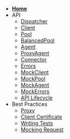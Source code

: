 <!-- Sidebar for Docsify -->

* [**Home**](/ "Node.js Undici")
* API
  * [Dispatcher](/docs/api/Dispatcher.md "Undici API - Dispatcher")
  * [Client](/docs/api/Client.md "Undici API - Client")
  * [Pool](/docs/api/Pool.md "Undici API - Pool")
  * [BalancedPool](/docs/api/BalancedPool.md "Undici API - BalancedPool")
  * [Agent](/docs/api/Agent.md "Undici API - Agent")
  * [ProxyAgent](/docs/api/ProxyAgent.md "Undici API - ProxyAgent")
  * [Connector](/docs/api/Connector.md "Custom connector")
  * [Errors](/docs/api/Errors.md "Undici API - Errors")
  * [MockClient](/docs/api/MockClient.md "Undici API - MockClient")
  * [MockPool](/docs/api/MockPool.md "Undici API - MockPool")
  * [MockAgent](/docs/api/MockAgent.md "Undici API - MockAgent")
  * [MockErrors](/docs/api/MockErrors.md "Undici API - MockErrors")
  * [API Lifecycle](/docs/api/api-lifecycle.md "Undici API - Lifecycle")
* Best Practices
  * [Proxy](/docs/best-practices/proxy.md "Connecting through a proxy")
  * [Client Certificate](/docs/best-practices/client-certificate.md "Connect using a client certificate")
  * [Writing Tests](/docs/best-practices/writing-tests.md "Using Undici inside tests")
  * [Mocking Request](/docs/best-practices/mocking-request.md "Using Undici inside tests")
